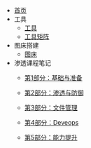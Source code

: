 * [首页](README)
* 工具
  * [工具](渗透课程笔记/工具.md)
  * [工具矩阵](渗透课程笔记/工具矩阵.md)
* 图床搭建
  * [图床](渗透课程笔记/图床.md ':encrypted')
* 渗透课程笔记
  * [第1部分：基础与准备](渗透课程笔记/第1部分：基础与准备/2Linux操作系统/章节1-计算机体系结构/课时1-1.1-计算机发展历史.md)

  * [第2部分：渗透与防御](渗透课程笔记/第2部分：渗透与防御/9信息收集/信息收集.md)

  * [第3部分：文件管理](渗透课程笔记/第3部分：文件管理/44等级保护/等级保护.md)

  * [第4部分：Deveops](渗透课程笔记/第4部分：Deveops/50Nginx基础应用实战/Nginx基础应用实战01课程大纲与安装部署.md)

  * [第5部分：能力提升](渗透课程笔记/第5部分：能力提升/58JavaScript入门/第1章-JavaScrip基础入门.md)
